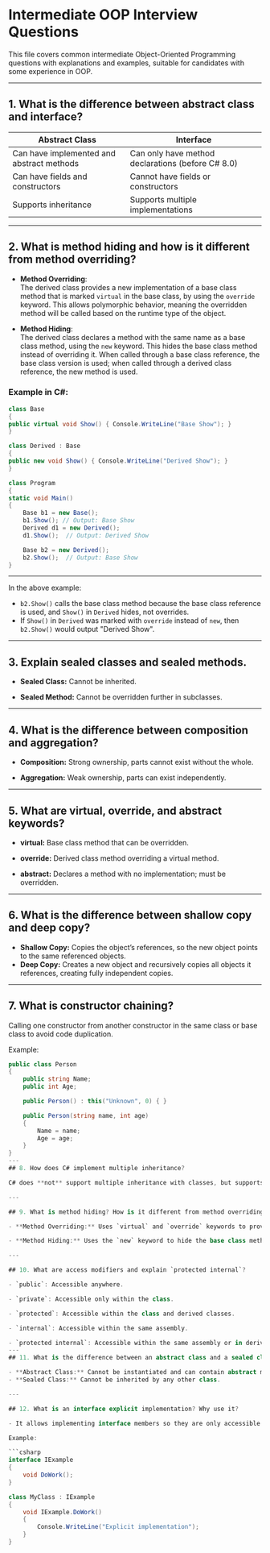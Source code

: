 # Intermediate OOP Interview Questions

This file covers common intermediate Object-Oriented Programming questions with explanations and examples, suitable for candidates with some experience in OOP.

---

## 1. What is the difference between **abstract class** and **interface**?

| Abstract Class                      | Interface                             |
|-----------------------------------|-------------------------------------|
| Can have implemented and abstract methods | Can only have method declarations (before C# 8.0) |
| Can have fields and constructors  | Cannot have fields or constructors  |
| Supports inheritance              | Supports multiple implementations   |

---

## 2. What is **method hiding** and how is it different from **method overriding**?

- **Method Overriding**:  
  The derived class provides a new implementation of a base class method that is marked `virtual` in the base class, by using the `override` keyword. This allows polymorphic behavior, meaning the overridden method will be called based on the runtime type of the object.

- **Method Hiding**:  
  The derived class declares a method with the same name as a base class method, using the `new` keyword. This hides the base class method instead of overriding it. When called through a base class reference, the base class version is used; when called through a derived class reference, the new method is used.

### Example in C#:

```csharp
class Base
{
public virtual void Show() { Console.WriteLine("Base Show"); }
}

class Derived : Base
{
public new void Show() { Console.WriteLine("Derived Show"); }
}

class Program
{
static void Main()
{
    Base b1 = new Base();
    b1.Show(); // Output: Base Show
    Derived d1 = new Derived();
    d1.Show();  // Output: Derived Show

    Base b2 = new Derived();
    b2.Show();  // Output: Base Show
}
```
---
In the above example:

- `b2.Show()` calls the base class method because the base class reference is used, and `Show()` in `Derived` hides, not overrides.
- If `Show()` in `Derived` was marked with `override` instead of `new`, then `b2.Show()` would output "Derived Show".

---
## 3. Explain sealed classes and sealed methods.

- **Sealed Class:** Cannot be inherited.

- **Sealed Method:** Cannot be overridden further in subclasses.

---

## 4. What is the difference between composition and aggregation?

- **Composition:** Strong ownership, parts cannot exist without the whole.

- **Aggregation:** Weak ownership, parts can exist independently.

---

## 5. What are virtual, override, and abstract keywords?

- **virtual:** Base class method that can be overridden.

- **override:** Derived class method overriding a virtual method.

- **abstract:** Declares a method with no implementation; must be overridden.
---
## 6. What is the difference between shallow copy and deep copy?

- **Shallow Copy:** Copies the object’s references, so the new object points to the same referenced objects.
- **Deep Copy:** Creates a new object and recursively copies all objects it references, creating fully independent copies.

---

## 7. What is constructor chaining?

Calling one constructor from another constructor in the same class or base class to avoid code duplication.

Example:

```csharp
public class Person
{
    public string Name;
    public int Age;

    public Person() : this("Unknown", 0) { }

    public Person(string name, int age)
    {
        Name = name;
        Age = age;
    }
}
---
## 8. How does C# implement multiple inheritance?

C# does **not** support multiple inheritance with classes, but supports it through **interfaces**.

---

## 9. What is method hiding? How is it different from method overriding?

- **Method Overriding:** Uses `virtual` and `override` keywords to provide a new implementation for a base class method.

- **Method Hiding:** Uses the `new` keyword to hide the base class method without overriding it.

---

## 10. What are access modifiers and explain `protected internal`?

- `public`: Accessible anywhere.

- `private`: Accessible only within the class.

- `protected`: Accessible within the class and derived classes.

- `internal`: Accessible within the same assembly.

- `protected internal`: Accessible within the same assembly or in derived classes.
---
## 11. What is the difference between an abstract class and a sealed class?

- **Abstract Class:** Cannot be instantiated and can contain abstract methods that must be implemented by derived classes.
- **Sealed Class:** Cannot be inherited by any other class.

---

## 12. What is an interface explicit implementation? Why use it?

- It allows implementing interface members so they are only accessible through the interface, not the class instance directly.

Example:

```csharp
interface IExample
{
    void DoWork();
}

class MyClass : IExample
{
    void IExample.DoWork()
    {
        Console.WriteLine("Explicit implementation");
    }
}
```
